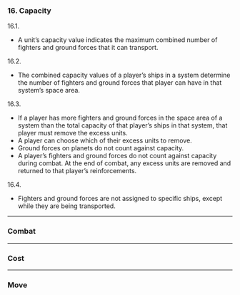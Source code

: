 ### 16. Capacity
16.1. 
- A unit’s capacity value indicates the maximum combined number of fighters and ground forces that it can transport.

16.2.
- The combined capacity values of a player’s ships in a system determine the number of fighters and ground forces that player can have in that system’s space area.

16.3. 
- If a player has more fighters and ground forces in the space area of a system than the total capacity of that player’s ships in that system, that player must remove the excess units.
- A player can choose which of their excess units to remove.
- Ground forces on planets do not count against capacity.
- A player’s fighters and ground forces do not count against capacity during combat. At the end of combat, any excess units are removed and returned to that player’s reinforcements.

16.4. 
- Fighters and ground forces are not assigned to specific ships, except while they are being transported.
---
### Combat
---
### Cost
---
### Move
